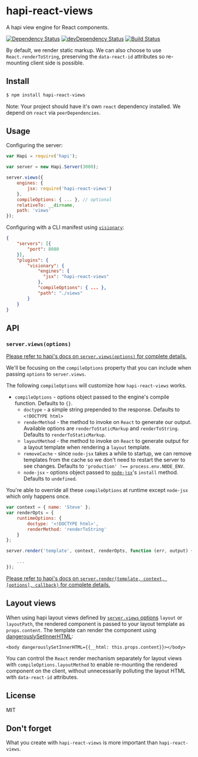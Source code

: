 # hapi-react-views

A hapi view engine for React components.

[![Dependency Status](https://david-dm.org/jedireza/hapi-react-views.svg?theme=shields.io)](https://david-dm.org/jedireza/hapi-react-views)
[![devDependency Status](https://david-dm.org/jedireza/hapi-react-views/dev-status.svg?theme=shields.io)](https://david-dm.org/jedireza/hapi-react-views#info=devDependencies)
[![Build Status](https://travis-ci.org/jedireza/hapi-react-views.svg?branch=master)](https://travis-ci.org/jedireza/hapi-react-views)

By default, we render static markup. We can also choose to use
`React.renderToString`, preserving the `data-react-id` attributes so
re-mounting client side is possible.


## Install

```bash
$ npm install hapi-react-views
```

Note: Your project should have it's own `react` dependency installed. We depend
on `react` via `peerDependencies`.


## Usage

Configuring the server:

```js
var Hapi = require('hapi');

var server = new Hapi.Server(3000);

server.views({
    engines: {
        jsx: require('hapi-react-views')
    },
    compileOptions: { ... }, // optional
    relativeTo: __dirname,
    path: 'views'
});
```

Configuring with a CLI manifest using
[`visionary`](https://github.com/hapijs/visionary):

```json
{
    "servers": [{
        "port": 8080
    }],
    "plugins": {
        "visionary": {
            "engines": {
              "jsx": "hapi-react-views"
            },
            "compileOptions": { ... },
            "path": "./views"
        }
    }
}
```


## API

### `server.views(options)`

[Please refer to hapi's docs on
`server.views(options)` for complete details.](http://hapijs.com/api#serverviewsoptions)

We'll be focusing on the `compileOptions` property that you can include when
passing `options` to `server.views`.

The following `compileOptions` will customize how `hapi-react-views` works.

  - `compileOptions` - options object passed to the engine's compile function.
    Defaults to `{}`.
    - `doctype` - a simple string prepended to the response. Defaults to
      `<!DOCTYPE html>`
    - `renderMethod` - the method to invoke on `React` to generate our output.
       Available options are `renderToStaticMarkup` and `renderToString`.
       Defaults to `renderToStaticMarkup`.
    - `layoutMethod` - the method to invoke on `React` to generate output for a
        layout template when rendering a `layout` template.
    - `removeCache` - since `node-jsx` takes a while to startup, we can remove
      templates from the cache so we don't need to restart the server to see
      changes. Defaults to `'production' !== process.env.NODE_ENV`.
    - `node-jsx` - options object passed to
      [`node-jsx`](https://github.com/petehunt/node-jsx)'s `install` method.
      Defaults to `undefined`.

You're able to override all these `compileOptions` at runtime except `node-jsx`
which only happens once.

```js
var context = { name: 'Steve' };
var renderOpts = {
    runtimeOptions: {
        doctype: '<!DOCTYPE html>',
        renderMethod: 'renderToString'
    }
};

server.render('template', context, renderOpts, function (err, output) {

    ...
});
```

[Please refer to hapi's docs on
`server.render(template, context, [options], callback)` for complete details.](http://hapijs.com/api#serverrendertemplate-context-options-callback)


## Layout views

When using hapi layout views defined by
[`server.views` options](http://hapijs.com/api#serverviewsoptions)
`layout` or `layoutPath`, the rendered component is passed to your layout
template as `props.content`. The template can render the component using
[dangerouslySetInnerHTML](http://facebook.github.io/react/tips/dangerously-set-inner-html.html):

```
<body dangerouslySetInnerHTML={{__html: this.props.content}}></body>
```

You can control the `React` render mechanism separately for layout views with
`compileOptions.layoutMethod` to enable re-mounting the rendered component on the
client, without unnecessarily polluting the layout HTML with `data-react-id` attributes.

## License

MIT


## Don't forget

What you create with `hapi-react-views` is more important than `hapi-react-views`.
